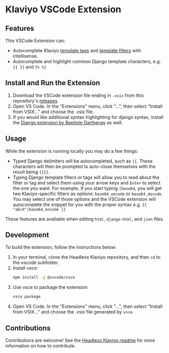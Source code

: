 # Klaviyo VSCode Extension

## Features

This VSCode Extension can: 

- Autocomplete Klaviyo [template tags](https://developers.klaviyo.com/en/docs/django_message_design#terminology--variables-tags-and-filters) and [template filters](https://developers.klaviyo.com/en/docs/glossary_of_variable_filters) with intellisense.
- Autocomplete and highlight common Django template characters, e.g. `{{ }}` and `{% %}`

## Install and Run the Extension
1. Download the VSCode extension file ending in `.vsix` from this repository's [releases](https://github.com/klaviyo/headless-klaviyo/releases).
2. Open VS Code. In the "Extensions" menu, click "...", then select "Install from VSIX..." and choose the .vsix file.
3. If you would like additional syntax highlighting for django syntax, install the [Django extension by Baptiste Darthenay](https://marketplace.visualstudio.com/items?itemName=batisteo.vscode-django) as well.

## Usage
While the extension is running locally you may do a few things:
- Typed Django delimiters will be autocompleted, such as `{{`. These characters will then be prompted to auto-close themselves with the result being `{{}}`. 
- Typing Django template filters or tags will allow you to read about the filter or tag and select them using your arrow keys and `Enter` to select the one you want. For example, if you start typing `|base64`, you will get two Klaviyo-specific filters as options: `base64_encode` or `base64_decode`. You may select one of those options and the VSCode extension will autocomplete the snippet for you with the proper syntax e.g. `{{ "abcd"|base64_encode }}`

These features are available when editing `html`, `django-html`, and `json` files.

## Development
To build the extension, follow the instructions below:
1. In your terminal, clone the Headless Klaviyo repository, and then `cd` to the vscode subfolder.
2. Install vsce:
    ```bash
    npm install -g @vscode/vsce
    ```
3. Use vsce to package the extension:
    ```bash
    vsce package
    ```
4. Open VS Code. In the "Extensions" menu, click "...", then select "Install from VSIX..." and choose the .vsix file generated by `vsce`.

## Contributions
Contributions are welcome! See the [Headless Klaviyo readme](https://github.com/klaviyo/headless-klaviyo?tab=readme-ov-file#contributing) for more information on how to contribute.